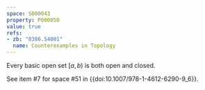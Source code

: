 ```yaml
---
space: S000043
property: P000050
value: true
refs:
- zb: "0386.54001"
  name: Counterexamples in Topology
---
```


Every basic open set $[a,b)$ is both open and closed.

See item #7 for space #51 in {{doi:10.1007/978-1-4612-6290-9_6}}.
